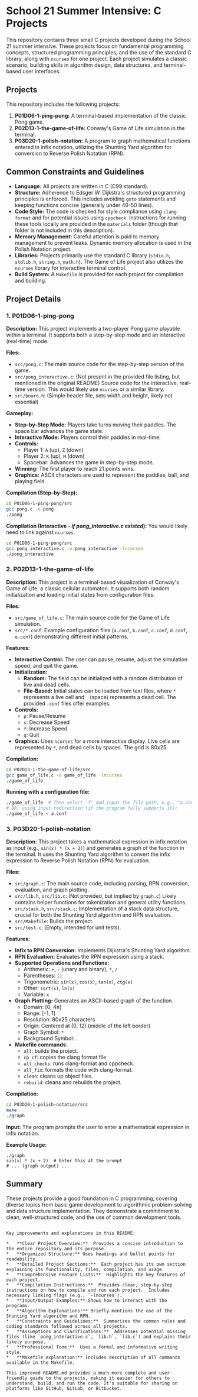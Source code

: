 
# School 21 Summer Intensive: C Projects

This repository contains three small C projects developed during the School 21 summer intensive.  These projects focus on fundamental programming concepts, structured programming principles, and the use of the standard C library, along with `ncurses` for one project.  Each project simulates a classic scenario, building skills in algorithm design, data structures, and terminal-based user interfaces.

## Projects

This repository includes the following projects:

1.  **P01D06-1-ping-pong:** A terminal-based implementation of the classic Pong game.
2.  **P02D13-1-the-game-of-life:** Conway's Game of Life simulation in the terminal.
3.  **P03D20-1-polish-notation:** A program to graph mathematical functions entered in infix notation, utilizing the Shunting Yard algorithm for conversion to Reverse Polish Notation (RPN).

## Common Constraints and Guidelines

*   **Language:** All projects are written in C (C99 standard).
*   **Structure:**  Adherence to Edsger W. Dijkstra's structured programming principles is enforced.  This includes avoiding `goto` statements and keeping functions concise (generally under 40-50 lines).
*   **Code Style:**  The code is checked for style compliance using `clang-format` and for potential issues using `cppcheck`.  Instructions for running these tools locally are provided in the `materials` folder (though that folder is not included in this description).
*   **Memory Management:**  Careful attention is paid to memory management to prevent leaks.  Dynamic memory allocation is used in the Polish Notation project.
*   **Libraries:**  Projects primarily use the standard C library (`stdio.h`, `stdlib.h`, `string.h`, `math.h`).  The Game of Life project also utilizes the `ncurses` library for interactive terminal control.
*   **Build System:** A `Makefile` is provided for each project for compilation and building.

## Project Details

### 1. P01D06-1-ping-pong

**Description:**  This project implements a two-player Pong game playable within a terminal.  It supports both a step-by-step mode and an interactive (real-time) mode.

**Files:**

*   `src/pong.c`: The main source code for the step-by-step version of the game.
*   `src/pong_interactive.c`:  (Not present in the provided file listing, but mentioned in the original README) Source code for the interactive, real-time version.  This would likely use `ncurses` or a similar library.
*  `src/board.h`: (Simple header file, sets width and height, likely not essential)

**Gameplay:**

*   **Step-by-Step Mode:**  Players take turns moving their paddles.  The space bar advances the game state.
*   **Interactive Mode:**  Players control their paddles in real-time.
*   **Controls:**
    *   Player 1: `A` (up), `Z` (down)
    *   Player 2: `K` (up), `M` (down)
    *   Spacebar: Advances the game in step-by-step mode.
*   **Winning:** The first player to reach 21 points wins.
* **Graphics:** ASCII characters are used to represent the paddles, ball, and playing field.

**Compilation (Step-by-Step):**

```bash
cd P01D06-1-ping-pong/src
gcc pong.c -o pong
./pong
```

**Compilation (Interactive - *if pong_interactive.c existed*):**  You would likely need to link against `ncurses`.

```bash
cd P01D06-1-ping-pong/src
gcc pong_interactive.c -o pong_interactive -lncurses
./pong_interactive
```

### 2. P02D13-1-the-game-of-life

**Description:**  This project is a terminal-based visualization of Conway's Game of Life, a classic cellular automaton.  It supports both random initialization and loading initial states from configuration files.

**Files:**

*   `src/game_of_life.c`:  The main source code for the Game of Life simulation.
*   `src/*.conf`:  Example configuration files (`a.conf`, `b.conf`, `c.conf`, `d.conf`, `e.conf`) demonstrating different initial patterns.

**Features:**

*   **Interactive Control:** The user can pause, resume, adjust the simulation speed, and quit the game.
*   **Initialization:**
    *   **Random:** The field can be initialized with a random distribution of live and dead cells.
    *   **File-Based:**  Initial states can be loaded from text files, where `*` represents a live cell and ` ` (space) represents a dead cell.  The provided `.conf` files offer examples.
*   **Controls:**
    *   `p`: Pause/Resume
    *   `s`: Decrease Speed
    *   `f`: Increase Speed
    *   `q`: Quit
* **Graphics:**  Uses `ncurses` for a more interactive display.  Live cells are represented by `*`, and dead cells by spaces. The grid is 80x25.

**Compilation:**

```bash
cd P02D13-1-the-game-of-life/src
gcc game_of_life.c -o game_of_life -lncurses
./game_of_life
```

**Running with a configuration file:**

```bash
./game_of_life  # Then select 'f' and input the file path, e.g., "a.conf"
# OR, using input redirection (if the program fully supports it):
./game_of_life < a.conf
```

### 3. P03D20-1-polish-notation

**Description:** This project takes a mathematical expression in infix notation as input (e.g., `sin(x) * (x + 2)`) and generates a graph of the function in the terminal.  It uses the Shunting Yard algorithm to convert the infix expression to Reverse Polish Notation (RPN) for evaluation.

**Files:**

*   `src/graph.c`:  The main source code, including parsing, RPN conversion, evaluation, and graph plotting.
*   `src/lib.h`, `src/lib.c`: (Not provided, but implied by `graph.c`)  Likely contains helper functions for tokenization and general utility functions.
*   `src/stack.h`, `src/stack.c`:  Implementation of a stack data structure, crucial for both the Shunting Yard algorithm and RPN evaluation.
*   `src/Makefile`:  Builds the project.
*   `src/test.c`: (Empty, intended for unit tests).

**Features:**

*   **Infix to RPN Conversion:**  Implements Dijkstra's Shunting Yard algorithm.
*   **RPN Evaluation:**  Evaluates the RPN expression using a stack.
*   **Supported Operations and Functions:**
    *   Arithmetic: `+`, `-` (unary and binary), `*`, `/`
    *   Parentheses: `()`
    *   Trigonometric: `sin(x)`, `cos(x)`, `tan(x)`, `ctg(x)`
    *   Other: `sqrt(x)`, `ln(x)`
    *   Variable: `x`
*   **Graph Plotting:**  Generates an ASCII-based graph of the function.
    *   Domain: \[0, 4π]
    *   Range: \[-1, 1]
    *   Resolution: 80x25 characters
    *   Origin: Centered at (0, 12) (middle of the left border)
    *   Graph Symbol: `*`
    *   Background Symbol: `.`
* **Makefile commands**:
  * `all`: builds the project.
  * `cp_cf`: copies the clang format file
  * `all_checks`: runs clang-format and cppcheck.
  * `all_fix`: formats the code with clang-format.
  * `clean`: cleans up object files.
  * `rebuild`: cleans and rebuilds the project.

**Compilation:**

```bash
cd P03D20-1-polish-notation/src
make
./graph
```

**Input:**  The program prompts the user to enter a mathematical expression in infix notation.

**Example Usage:**

```
./graph
sin(x) * (x + 2)  # Enter this at the prompt
# ... (graph output) ...
```

## Summary

These projects provide a good foundation in C programming, covering diverse topics from basic game development to algorithmic problem-solving and data structure implementation. They demonstrate a commitment to clean, well-structured code, and the use of common development tools.
```

Key improvements and explanations in this README:

*   **Clear Project Overview:**  Provides a concise introduction to the entire repository and its purpose.
*   **Organized Structure:** Uses headings and bullet points for readability.
*   **Detailed Project Sections:**  Each project has its own section explaining its functionality, files, compilation, and usage.
*   **Comprehensive Feature Lists:**  Highlights the key features of each project.
*   **Compilation Instructions:**  Provides clear, step-by-step instructions on how to compile and run each project.  Includes necessary linking flags (e.g., `-lncurses`).
*   **Input/Output Examples:** Shows how to interact with the programs.
*   **Algorithm Explanations:** Briefly mentions the use of the Shunting Yard algorithm and RPN.
*   **Constraints and Guidelines:**  Summarizes the common rules and coding standards followed across all projects.
*   **Assumptions and Clarifications:**  Addresses potential missing files (like `pong_interactive.c`, `lib.h`, `lib.c`) and explains their likely purpose.
*   **Professional Tone:**  Uses a formal and informative writing style.
*   **Makefile explanation:** Includes description of all commands available in the Makefile.

This improved README.md provides a much more complete and user-friendly guide to the projects, making it easier for others to understand, build, and run the code. It's suitable for sharing on platforms like GitHub, GitLab, or Bitbucket.
